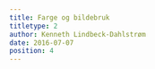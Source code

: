 ```yaml
---
title: Farge og bildebruk
titletype: 2
author: Kenneth Lindbeck-Dahlstrøm
date: 2016-07-07
position: 4
---
```

